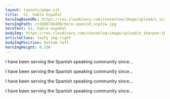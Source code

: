 ```yaml
---
layout: layouts/page.njk
title:  Sí, hablo español
heroImgBaseURL: https://res.cloudinary.com/stevenloe/image/upload/c_scale,e_sharpen:100,q_70, 
heroImgPath: /v1608745499/hero-spanish_vcptiw.jpg
heroText: Sí, hablo español
bodyImg: https://res.cloudinary.com/stevenloe/image/upload/e_sharpen:100,q_65/v1608760087/leaf-right-25-1_k1eaz2.jpg
articleClass: leafy img-right
bodyImgPosition: bottom left
heroImgHeight: 0.336
---
```


I have been serving the Spanish speaking community since...

I have been serving the Spanish speaking community since...


I have been serving the Spanish speaking community since...


I have been serving the Spanish speaking community since...


